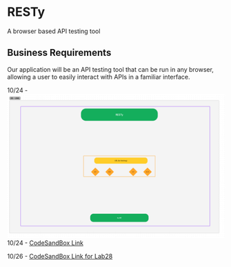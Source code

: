 # RESTy

A browser based API testing tool

## Business Requirements

Our application will be an API testing tool that can be run in any browser, allowing a user to easily interact with APIs in a familiar interface.

10/24 - ![UML for Lab 26](./public/26UML.png)
10/24 - [CodeSandBox Link](https://codesandbox.io/p/github/TTraylor310/resty/26lab-resty?file=%2FREADME.md&selection=%5B%7B%22endColumn%22%3A1%2C%22endLineNumber%22%3A10%2C%22startColumn%22%3A1%2C%22startLineNumber%22%3A10%7D%5D&workspace=%257B%2522activeFileId%2522%253A%2522cl9nbprcf0002luje83ud6vim%2522%252C%2522openFiles%2522%253A%255B%255D%252C%2522sidebarPanel%2522%253A%2522EXPLORER%2522%252C%2522gitSidebarPanel%2522%253A%2522COMMIT%2522%252C%2522sidekickItems%2522%253A%255B%257B%2522type%2522%253A%2522PREVIEW%2522%252C%2522taskId%2522%253A%2522start%2522%252C%2522port%2522%253A3000%252C%2522key%2522%253A%2522cl9ncrr8u00us356fps5x3p0b%2522%252C%2522isMinimized%2522%253Afalse%257D%255D%257D)

10/26 - [CodeSandBox Link for Lab28](https://codesandbox.io/p/github/TTraylor310/resty/lab28?file=%2FREADME.md&workspace=%257B%2522activeFileId%2522%253A%2522cl9nbprcf0002luje83ud6vim%2522%252C%2522openFiles%2522%253A%255B%2522%252FREADME.md%2522%255D%252C%2522sidebarPanel%2522%253A%2522EXPLORER%2522%252C%2522gitSidebarPanel%2522%253A%2522COMMIT%2522%252C%2522sidekickItems%2522%253A%255B%257B%2522key%2522%253A%2522cl9qhzpzu002n356f9eqvzv3t%2522%252C%2522type%2522%253A%2522PROJECT_SETUP%2522%252C%2522isMinimized%2522%253Afalse%257D%252C%257B%2522type%2522%253A%2522PREVIEW%2522%252C%2522taskId%2522%253A%2522start%2522%252C%2522port%2522%253A3000%252C%2522key%2522%253A%2522cl9qhzsy8006w356fcx5kcphd%2522%252C%2522isMinimized%2522%253Afalse%257D%255D%257D)
